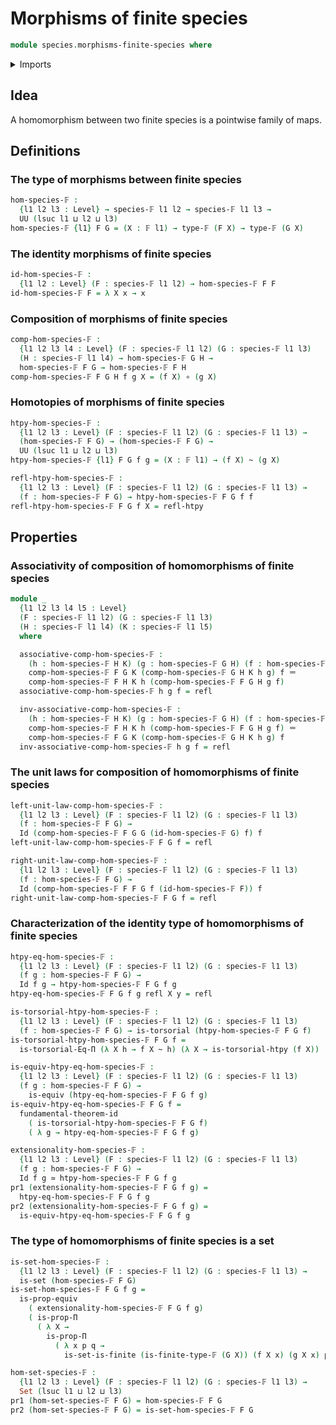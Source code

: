 # Morphisms of finite species

```agda
module species.morphisms-finite-species where
```

<details><summary>Imports</summary>

```agda
open import foundation.dependent-pair-types
open import foundation.equality-dependent-function-types
open import foundation.equivalences
open import foundation.function-types
open import foundation.fundamental-theorem-of-identity-types
open import foundation.homotopies
open import foundation.homotopy-induction
open import foundation.identity-types
open import foundation.propositions
open import foundation.sets
open import foundation.torsorial-type-families
open import foundation.universe-levels

open import species.species-of-finite-types

open import univalent-combinatorics.finite-types
```

</details>

## Idea

A homomorphism between two finite species is a pointwise family of maps.

## Definitions

### The type of morphisms between finite species

```agda
hom-species-𝔽 :
  {l1 l2 l3 : Level} → species-𝔽 l1 l2 → species-𝔽 l1 l3 →
  UU (lsuc l1 ⊔ l2 ⊔ l3)
hom-species-𝔽 {l1} F G = (X : 𝔽 l1) → type-𝔽 (F X) → type-𝔽 (G X)
```

### The identity morphisms of finite species

```agda
id-hom-species-𝔽 :
  {l1 l2 : Level} (F : species-𝔽 l1 l2) → hom-species-𝔽 F F
id-hom-species-𝔽 F = λ X x → x
```

### Composition of morphisms of finite species

```agda
comp-hom-species-𝔽 :
  {l1 l2 l3 l4 : Level} (F : species-𝔽 l1 l2) (G : species-𝔽 l1 l3)
  (H : species-𝔽 l1 l4) → hom-species-𝔽 G H →
  hom-species-𝔽 F G → hom-species-𝔽 F H
comp-hom-species-𝔽 F G H f g X = (f X) ∘ (g X)
```

### Homotopies of morphisms of finite species

```agda
htpy-hom-species-𝔽 :
  {l1 l2 l3 : Level} (F : species-𝔽 l1 l2) (G : species-𝔽 l1 l3) →
  (hom-species-𝔽 F G) → (hom-species-𝔽 F G) →
  UU (lsuc l1 ⊔ l2 ⊔ l3)
htpy-hom-species-𝔽 {l1} F G f g = (X : 𝔽 l1) → (f X) ~ (g X)

refl-htpy-hom-species-𝔽 :
  {l1 l2 l3 : Level} (F : species-𝔽 l1 l2) (G : species-𝔽 l1 l3) →
  (f : hom-species-𝔽 F G) → htpy-hom-species-𝔽 F G f f
refl-htpy-hom-species-𝔽 F G f X = refl-htpy
```

## Properties

### Associativity of composition of homomorphisms of finite species

```agda
module _
  {l1 l2 l3 l4 l5 : Level}
  (F : species-𝔽 l1 l2) (G : species-𝔽 l1 l3)
  (H : species-𝔽 l1 l4) (K : species-𝔽 l1 l5)
  where

  associative-comp-hom-species-𝔽 :
    (h : hom-species-𝔽 H K) (g : hom-species-𝔽 G H) (f : hom-species-𝔽 F G) →
    comp-hom-species-𝔽 F G K (comp-hom-species-𝔽 G H K h g) f ＝
    comp-hom-species-𝔽 F H K h (comp-hom-species-𝔽 F G H g f)
  associative-comp-hom-species-𝔽 h g f = refl

  inv-associative-comp-hom-species-𝔽 :
    (h : hom-species-𝔽 H K) (g : hom-species-𝔽 G H) (f : hom-species-𝔽 F G) →
    comp-hom-species-𝔽 F H K h (comp-hom-species-𝔽 F G H g f) ＝
    comp-hom-species-𝔽 F G K (comp-hom-species-𝔽 G H K h g) f
  inv-associative-comp-hom-species-𝔽 h g f = refl
```

### The unit laws for composition of homomorphisms of finite species

```agda
left-unit-law-comp-hom-species-𝔽 :
  {l1 l2 l3 : Level} (F : species-𝔽 l1 l2) (G : species-𝔽 l1 l3)
  (f : hom-species-𝔽 F G) →
  Id (comp-hom-species-𝔽 F G G (id-hom-species-𝔽 G) f) f
left-unit-law-comp-hom-species-𝔽 F G f = refl

right-unit-law-comp-hom-species-𝔽 :
  {l1 l2 l3 : Level} (F : species-𝔽 l1 l2) (G : species-𝔽 l1 l3)
  (f : hom-species-𝔽 F G) →
  Id (comp-hom-species-𝔽 F F G f (id-hom-species-𝔽 F)) f
right-unit-law-comp-hom-species-𝔽 F G f = refl
```

### Characterization of the identity type of homomorphisms of finite species

```agda
htpy-eq-hom-species-𝔽 :
  {l1 l2 l3 : Level} (F : species-𝔽 l1 l2) (G : species-𝔽 l1 l3)
  (f g : hom-species-𝔽 F G) →
  Id f g → htpy-hom-species-𝔽 F G f g
htpy-eq-hom-species-𝔽 F G f g refl X y = refl

is-torsorial-htpy-hom-species-𝔽 :
  {l1 l2 l3 : Level} (F : species-𝔽 l1 l2) (G : species-𝔽 l1 l3)
  (f : hom-species-𝔽 F G) → is-torsorial (htpy-hom-species-𝔽 F G f)
is-torsorial-htpy-hom-species-𝔽 F G f =
  is-torsorial-Eq-Π (λ X h → f X ~ h) (λ X → is-torsorial-htpy (f X))

is-equiv-htpy-eq-hom-species-𝔽 :
  {l1 l2 l3 : Level} (F : species-𝔽 l1 l2) (G : species-𝔽 l1 l3)
  (f g : hom-species-𝔽 F G) →
    is-equiv (htpy-eq-hom-species-𝔽 F G f g)
is-equiv-htpy-eq-hom-species-𝔽 F G f =
  fundamental-theorem-id
    ( is-torsorial-htpy-hom-species-𝔽 F G f)
    ( λ g → htpy-eq-hom-species-𝔽 F G f g)

extensionality-hom-species-𝔽 :
  {l1 l2 l3 : Level} (F : species-𝔽 l1 l2) (G : species-𝔽 l1 l3)
  (f g : hom-species-𝔽 F G) →
  Id f g ≃ htpy-hom-species-𝔽 F G f g
pr1 (extensionality-hom-species-𝔽 F G f g) =
  htpy-eq-hom-species-𝔽 F G f g
pr2 (extensionality-hom-species-𝔽 F G f g) =
  is-equiv-htpy-eq-hom-species-𝔽 F G f g
```

### The type of homomorphisms of finite species is a set

```agda
is-set-hom-species-𝔽 :
  {l1 l2 l3 : Level} (F : species-𝔽 l1 l2) (G : species-𝔽 l1 l3) →
  is-set (hom-species-𝔽 F G)
is-set-hom-species-𝔽 F G f g =
  is-prop-equiv
    ( extensionality-hom-species-𝔽 F G f g)
    ( is-prop-Π
      ( λ X →
        is-prop-Π
          ( λ x p q →
            is-set-is-finite (is-finite-type-𝔽 (G X)) (f X x) (g X x) p q)))

hom-set-species-𝔽 :
  {l1 l2 l3 : Level} (F : species-𝔽 l1 l2) (G : species-𝔽 l1 l3) →
  Set (lsuc l1 ⊔ l2 ⊔ l3)
pr1 (hom-set-species-𝔽 F G) = hom-species-𝔽 F G
pr2 (hom-set-species-𝔽 F G) = is-set-hom-species-𝔽 F G
```
